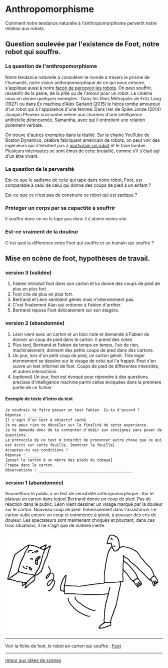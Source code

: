 Anthropomorphisme
=================

Comment notre tendance naturelle à l'anthropomorphisme pervertit notre relation aux robots.

Question soulevée par l'existence de Foot, notre robot qui souffre.
------------------------------------------------------------------

### La question de l'anthropomorphisme

Notre tendance naturelle à considérer le monde à travers le prisme de l'humanité, notre vision anthropomorphique de ce qui nous entoure, s'applique aussi à notre [façon de percevoir les robots](http://faculty.chicagobooth.edu/nicholas.epley/waytzepleycacioppocdips.pdf). On peut souffrir, ressentir de la peine, de la pitié ou de l'amour pour un robot. Le cinéma nous en donne quelques exemples : Dans les films Métropolis de Fritz Lang (1927) ou dans Ex machina d'Alex Garland (2015) le héros tombe amoureux d'un robot qui a l'apparence d'une femme. Dans Her de Spike Jonze (2014) Joaquin Phoenix succombe même aux charmes d'une intelligence artificielle désincarnée, Samantha, avec qui il entretient une relation purement verbale.

On trouve d'autres exemples dans la réalité. Sur la chaine YouTube de Boston Dynamics, célèbre fabriquant américain de robots, on peut voir des ingénieurs qui n'hésitent pas à [martyriser un robot](https://www.youtube.com/watch?v=rVlhMGQgDkY) et le faire tomber. Plusieurs internautes se sont émus de cette brutalité, comme s'il s'était agi d'un être vivant.

### La question de la perversité

Est-ce que le sadisme de celui qui tape dans notre robot, Foot, est comparable à celui de celui qui donne des coups de pied à un enfant ?

Est-ce que ce n'est pas de construire ce robot qui est sadique ?


### Proteger un corps par sa capactité à souffrir

Il souffre donc on ne le tape pas donc il s'abime moins vite.

### Est-ce  vraiment de la douleur

C'est quoi la difference entre Foot qui souffre et un humain qui souffre ?

Mise en scène de foot, hypothèses de travail.
--------------------------------------------

### version 3 (validée)

1. Fabien introduit foot dans son carton et lui donne des coups de pied de plus en plus fort.
2. Foot crie de plus en plus fort.
3. Bertrand et Léon semblent génés mais n'interviennent pas.
4. C'est finalement Alan qui ordonne à Fabien d'arrêter.
5. Bertrand repose Foot délicatement sur son étagère.

### version 2 (abandonnée)

1. Léon vient avec un carton et un bloc note et demande à Fabien de donner un coup de pied dans le carton. Il prend des notes
2. Plus tard, Bertrand et Fabien de temps en temps, l'air de rien, machinalement, donnent des petits coups de pied dans des cartons.
3. Un jour, lors d'un petit coup de pied, un carton gémit. Très leger etonnement se dessine sur le visage de celui qui l'a frappé. Peut s'en suivre un test informel de foot. Coups de pied de differentes intensités, et autres interactions.
4. (optionel) Un jour, foot est évoqué pour répondre à des questions precises d'intelligence machine parmi celles évoquées dans la premiere partie de ce fichier.


#### Exemple de texte d'intro du test

```
Je voudrais te faire passer un test Fabien. Es-tu d'accord ?
Réponse : _______
Il s'agit d'un test à objectif caché.
Je ne peux rien te dévoiler sur la finalité de cette experience.
Je te demande donc de te contenter d'obéir aux consignes sans poser de questions.
Le protocole de ce test m'interdit de prononcer autre chose que ce qui est écrit sur cette feuille. [montrer la feuille].
Acceptes-tu ces conditions ?
Réponse : ______
[poser le carton à un mètre des pieds du cobaye]
Frappe dans le carton.
Observations : __________________________________________
```
### version 1 (abandonnée)

Soumettons le public à un test de sensibilité anthropomorphique :
Sur le plateau un carton dans lequel Bertrand donne un coup de pied. Pas de réaction dans le public.
Léon vient dessiner un visage marqué par la douleur sur le carton. Nouveau coup de pied. Frémissement dans l'assistance.
Le carton subit encore un coup et commence à gémir, à pousser des cris de douleur. Les spectateurs sont maintenant choqués et pourtant, dans ces trois situations, il ne s'agit que de matière inerte.

![](/ressources/dessins/dessin8.png)

---

Voir la fiche de foot, le robot en carton qui souffre : [Foot](../robots/foot.md)

---

[retour aux idées de scènes](.)
